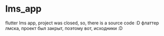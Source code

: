 # lms_app

flutter lms app, project was closed, so, there is a source code :D
флаттер лмска, проект был закрыт, поэтому вот, исходники :D


